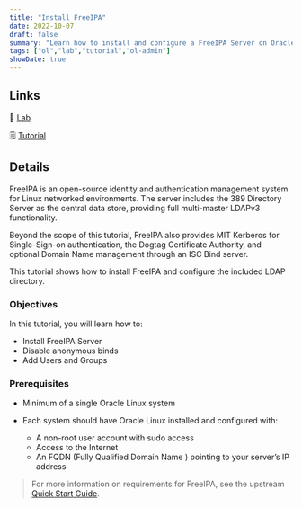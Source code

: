```yaml
---
title: "Install FreeIPA"
date: 2022-10-07
draft: false
summary: "Learn how to install and configure a FreeIPA Server on Oracle Linux."
tags: ["ol","lab","tutorial","ol-admin"]
showDate: true
---
```


## Links

:crescent_moon: [Lab](https://luna.oracle.com/lab/19bfac85-6c1e-4775-8fc3-6f55022a8e47)

:spiral_notepad: [Tutorial](https://docs.oracle.com/en/learn/ol-freeipa)

## Details

FreeIPA is an open-source identity and authentication management system for Linux networked environments. The server includes the 389 Directory Server as the central data store, providing full multi-master LDAPv3 functionality.

Beyond the scope of this tutorial, FreeIPA also provides MIT Kerberos for Single-Sign-on authentication, the Dogtag Certificate Authority, and optional Domain Name management through an ISC Bind server.

This tutorial shows how to install FreeIPA and configure the included LDAP directory.

### Objectives

In this tutorial, you will learn how to:

  - Install FreeIPA Server
  - Disable anonymous binds
  - Add Users and Groups

### Prerequisites

- Minimum of a single Oracle Linux system

- Each system should have Oracle Linux installed and configured with:
    - A non-root user account with sudo access
    - Access to the Internet
    - An FQDN (Fully Qualified Domain Name ) pointing to your server’s IP address

> For more information on requirements for FreeIPA, see the upstream [Quick Start Guide](https://www.freeipa.org/page/Quick_Start_Guide#Preparing_a_Platform).

